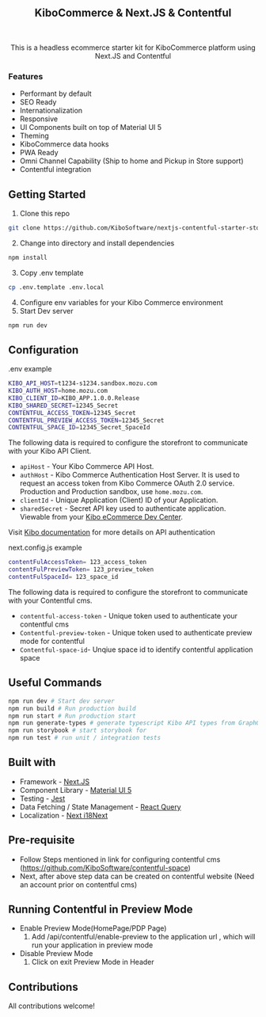 <h2 align="center">KiboCommerce & Next.JS & Contentful</h2>
​
<p align="center">
This is a headless ecommerce starter kit for KiboCommerce platform using Next.JS and Contentful
</p>

### Features

- Performant by default
- SEO Ready
- Internationalization
- Responsive
- UI Components built on top of Material UI 5
- Theming
- KiboCommerce data hooks
- PWA Ready
- Omni Channel Capability (Ship to home and Pickup in Store support)
- Contentful integration

## Getting Started

1. Clone this repo

```bash
git clone https://github.com/KiboSoftware/nextjs-contentful-starter-storefront.git
```

2. Change into directory and install dependencies

```bash
npm install
```

3. Copy .env template

```bash
cp .env.template .env.local
```

4. Configure env variables for your Kibo Commerce environment
5. Start Dev server

```bash
npm run dev
```

## Configuration

.env example

```bash
KIBO_API_HOST=t1234-s1234.sandbox.mozu.com
KIBO_AUTH_HOST=home.mozu.com
KIBO_CLIENT_ID=KIBO_APP.1.0.0.Release
KIBO_SHARED_SECRET=12345_Secret
CONTENTFUL_ACCESS_TOKEN=12345_Secret
CONTENTFUL_PREVIEW_ACCESS_TOKEN=12345_Secret
CONTENTFUL_SPACE_ID=12345_Secret_SpaceId
```

The following data is required to configure the storefront to communicate with your Kibo API Client.

- `apiHost` - Your Kibo Commerce API Host.
- `authHost` - Kibo Commerce Authentication Host Server. It is used to request an access token from Kibo Commerce OAuth 2.0 service. Production and Production sandbox, use `home.mozu.com`.
- `clientId` - Unique Application (Client) ID of your Application.
- `sharedSecret` - Secret API key used to authenticate application. Viewable from your [Kibo eCommerce Dev Center](https://mozu.com/login).

Visit [Kibo documentation](https://apidocs.kibong-perf.com/?spec=graphql#auth) for more details on API authentication

next.config.js example

```bash
contentFulAccessToken= 123_access_token
contentFulPreviewToken= 123_preview_token
contentFulSpaceId= 123_space_id
```

The following data is required to configure the storefront to communicate with your Contentful cms.

- `contentful-access-token` - Unique token used to authenticate your contentful cms
- `Contentful-preview-token` - Unique token used to authenticate preview mode for contentful
- `Contentful-space-id`- Unqiue space id to identify contentful application space

## Useful Commands

```bash
npm run dev # Start dev server
npm run build # Run production build
npm run start # Run production start
npm run generate-types # generate typescript Kibo API types from GraphQL Schema
npm run storybook # start storybook for
npm run test # run unit / integration tests
```

## Built with

- Framework - [Next.JS](https://nextjs.org/docs)
- Component Library - [Material UI 5](https://mui.com/material-ui/getting-started/overview/)
- Testing - [Jest](https://jestjs.io/docs/getting-started)
- Data Fetching / State Management - [React Query](https://react-query-v3.tanstack.com/overview)
- Localization - [Next i18Next](https://github.com/i18next/next-i18next)

## Pre-requisite

- Follow Steps mentioned in link for configuring contentful cms (https://github.com/KiboSoftware/contentful-space)
- Next, after above step data can be created on contentful website (Need an account prior on contentful cms)

## Running Contentful in Preview Mode

- Enable Preview Mode(HomePage/PDP Page)
  1. Add /api/contentful/enable-preview to the application url , which will run your application in preview mode
     ​
- Disable Preview Mode
  1. Click on exit Preview Mode in Header

## Contributions

All contributions welcome!
